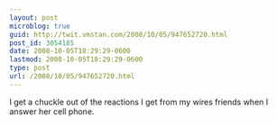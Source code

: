 ```yaml
---
layout: post
microblog: true
guid: http://twit.vmstan.com/2008/10/05/947652720.html
post_id: 3054185
date: 2008-10-05T18:29:29-0600
lastmod: 2008-10-05T18:29:29-0600
type: post
url: /2008/10/05/947652720.html
---
```

I get a chuckle out of the reactions I get from my wires friends when I answer her cell phone.
